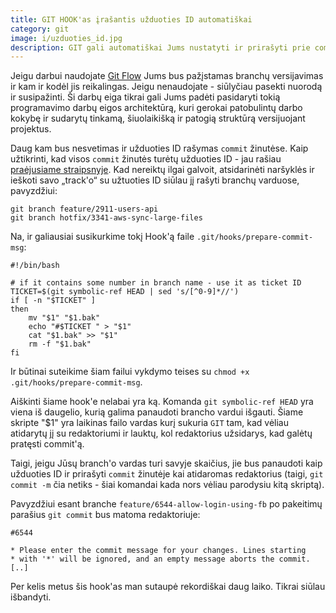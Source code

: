 ```yaml
---
title: GIT HOOK'as įrašantis užduoties ID automatiškai
category: git
image: i/uzduoties_id.jpg
description: GIT gali automatiškai Jums nustatyti ir prirašyti prie commit žinutės Jūsų užduoties ID prie kurios dirbate iš branch pavadinimo.
---
```


Jeigu darbui naudojate [Git Flow](https://www.atlassian.com/git/tutorials/comparing-workflows/gitflow-workflow) Jums bus pažįstamas branchų versijavimas ir kam ir kodėl jis reikalingas. Jeigu nenaudojate - siūlyčiau pasekti nuorodą ir susipažinti. Ši darbų eiga tikrai gali Jums padėti pasidaryti tokią programavimo darbų eigos architektūrą, kuri gerokai patobulintų darbo kokybę ir sudarytų tinkamą, šiuolaikišką ir patogią struktūrą versijuojant projektus.

Daug kam bus nesvetimas ir užduoties ID rašymas `commit` žinutėse. Kaip užtikrinti, kad visos `commit` žinutės turėtų užduoties ID - jau rašiau [praėjusiame straipsnyje](/git/tikriname-commit-zinutes-del-uzduoties-id). Kad nereiktų ilgai galvoit, atsidarinėti naršyklės ir ieškoti savo „track'o“ su užtuoties ID siūlau jį rašyti branchų varduose, pavyzdžiui:

    git branch feature/2911-users-api
    git branch hotfix/3341-aws-sync-large-files

Na, ir galiausiai susikurkime tokį Hook'ą faile `.git/hooks/prepare-commit-msg`:

    #!/bin/bash

    # if it contains some number in branch name - use it as ticket ID
    TICKET=$(git symbolic-ref HEAD | sed 's/[^0-9]*//')
    if [ -n "$TICKET" ]
    then
        mv "$1" "$1.bak"
        echo "#$TICKET " > "$1"
        cat "$1.bak" >> "$1"
        rm -f "$1.bak"
    fi

Ir būtinai suteikime šiam failui vykdymo teises su `chmod +x .git/hooks/prepare-commit-msg`.

Aiškinti šiame hook'e nelabai yra ką. Komanda `git symbolic-ref HEAD` yra viena iš daugelio, kurią galima panaudoti brancho vardui išgauti. Šiame skripte "$1" yra laikinas failo vardas kurį sukuria `GIT` tam, kad vėliau atidarytų jį su redaktoriumi ir lauktų, kol redaktorius užsidarys, kad galėtų pratęsti commit'ą.

Taigi, jeigu Jūsų branch'o vardas turi savyje skaičius, jie bus panaudoti kaip užduoties ID ir prirašyti `commit` žinutėje kai atidaromas redaktorius (taigi, `git commit -m` čia netiks - šiai komandai kada nors vėliau parodysiu kitą skriptą).

Pavyzdžiui esant branche `feature/6544-allow-login-using-fb` po pakeitimų parašius `git commit` bus matoma redaktoriuje:

    #6544

    * Please enter the commit message for your changes. Lines starting
    * with '*' will be ignored, and an empty message aborts the commit.
    [..]

Per kelis metus šis hook'as man sutaupė rekordiškai daug laiko. Tikrai siūlau išbandyti.
